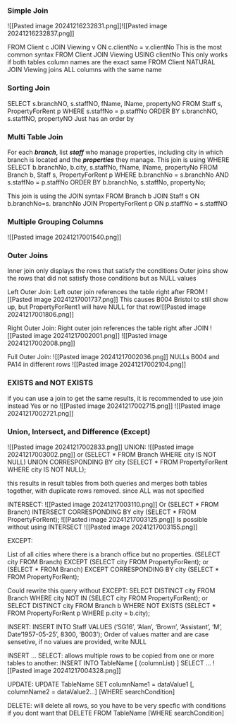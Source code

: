 ### Simple Join
![[Pasted image 20241216232831.png]]![[Pasted image 20241216232837.png]]

FROM Client c JOIN Viewing v ON c.clientNo = v.clientNo
	This is the most common syntax
FROM Client JOIN Viewing USING clientNo
	This only works if both tables column names are the exact same
FROM Client NATURAL JOIN Viewing
	joins ALL columns with the same name

### Sorting Join
SELECT s.branchNO, s.staffNO, fName, lName, propertyNO
FROM Staff s, PropertyForRent p
WHERE s.staffNo = p.staffNo
ORDER BY s.branchNO, s.staffNO, propertyNO
Just has an order by

### Multi Table Join
For each ***branch***, list ***staff*** who manage properties, including city in which
branch is located and the ***properties*** they manage.
This join is using WHERE 
	SELECT b.branchNo, b.city, s.staffNo, fName, lName, propertyNo
	FROM Branch b, Staff s, PropertyForRent p
	WHERE b.branchNo = s.branchNo
		AND s.staffNo = p.staffNo
	ORDER BY b.branchNo, s.staffNo, propertyNo;

This join is using the JOIN syntax
	FROM Branch b
	JOIN Staff s ON b.branchNo=s. branchNo
	JOIN PropertyForRent p ON p.staffNo = s.staffNO

### Multiple Grouping Columns
![[Pasted image 20241217001540.png]]

### Outer Joins
Inner join only displays the rows that satisfy the conditions
Outer joins show the rows that did not satisfy those conditions but as NULL values

Left Outer Join:
Left outer join references the table right after FROM
![[Pasted image 20241217001737.png]]
This causes B004 Bristol to still show up, but PropertyForRent1 will have NULL for that row![[Pasted image 20241217001806.png]]

Right Outer Join:
Right outer join references the table right after JOIN
![[Pasted image 20241217002001.png]]
![[Pasted image 20241217002008.png]]

Full Outer Join:
![[Pasted image 20241217002036.png]]
NULLs B004 and PA14 in different rows
![[Pasted image 20241217002104.png]]


### EXISTS and NOT EXISTS
if you can use a join to get the same results, it is recommended to use join instead
Yes or no
![[Pasted image 20241217002715.png]]
![[Pasted image 20241217002721.png]]

### Union, Intersect, and Difference (Except)
![[Pasted image 20241217002833.png]]
UNION:
![[Pasted image 20241217003002.png]]
or
(SELECT *
FROM Branch
WHERE city IS NOT NULL)
UNION CORRESPONDING BY city
(SELECT *
FROM PropertyForRent
WHERE city IS NOT NULL);

this results in result tables from both queries and merges both tables together, with
duplicate rows removed. since ALL was not specified 

INTERSECT:
![[Pasted image 20241217003110.png]]
Or
(SELECT * FROM Branch)
INTERSECT CORRESPONDING BY city
(SELECT * FROM PropertyForRent);
![[Pasted image 20241217003125.png]]
Is possible without using INTERSECT
![[Pasted image 20241217003155.png]]

EXCEPT:

List of all cities where there is a branch office but no properties.
	(SELECT city FROM Branch)
	EXCEPT
	(SELECT city FROM PropertyForRent);
	or
	(SELECT * FROM Branch)
	EXCEPT CORRESPONDING BY city
	(SELECT * FROM PropertyForRent);

Could rewrite this query without EXCEPT:
	SELECT DISTINCT city FROM Branch
	WHERE city NOT IN
	(SELECT city FROM PropertyForRent);
	or
	SELECT DISTINCT city FROM Branch b
	WHERE NOT EXISTS
	(SELECT * FROM PropertyForRent p
	WHERE p.city = b.city);

INSERT:
INSERT INTO Staff
VALUES (‘SG16’, ‘Alan’, ‘Brown’, ‘Assistant’, ‘M’, Date‘1957-05-25’, 8300, ‘B003’);
Order of values matter and are case sensetive, if no values are provided, write NULL

INSERT ... SELECT:
allows multiple rows to be copied from one or more tables to another:
INSERT INTO TableName [ (columnList) ]
SELECT ...
![[Pasted image 20241217004328.png]]

UPDATE:
UPDATE TableName
SET columnName1 = dataValue1
[, columnName2 = dataValue2...]
[WHERE searchCondition]

DELETE:
will delete all rows, so you have to be very specfic with conditions if you dont want that
DELETE FROM TableName
[WHERE searchCondition]